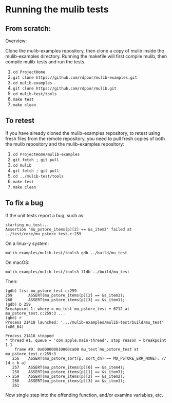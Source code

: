 # Running the mulib tests

## From scratch:

Overview:

Clone the mulib-examples repository, then clone a copy of mulib inside the
mulib-examples directory.  Running the makefile will first compile mulib, then
compile mulib-tests and run the tests.

1. `cd ProjectHome`
2. `git clone https://github.com/rdpoor/mulib-examples.git`
3. `cd mulib-examples`
4. `git clone https://github.com/rdpoor/mulib.git`
5. `cd mulib-test/tools`
6. `make test`
7. `make clean`

## To retest

If you have already cloned the mulib-examples repository, to retest using fresh
files from the remote repository, you need to pull fresh copies of both the
mulib repository and the mulib-examples repository:

1. `cd ProjectHome/mulib-examples`
2. `git fetch ; git pull`
3. `cd mulib`
4. `git fetch ; git pull`
5. `cd ../mulib-test/tools`
6. `make test`
7. `make clean`

## To fix a bug

If the unit tests report a bug, such as:

```
starting mu_test...
Assertion 'mu_pstore_items(p)[2] == &s_item2' failed at ../test/core/mu_pstore_test.c:259
```

On a linux-y system:

```
mulib-examples/mulib-test/tools% gdb ../build/mu_test
```

On macOS:

```
mulib-examples/mulib-test/tools% lldb ../build/mu_test
```

Then:

```
(gdb) list mu_pstore_test.c:259
259 	  ASSERT(mu_pstore_items(p)[2] == &s_item2);
260 	  ASSERT(mu_pstore_items(p)[3] == &s_item1);
(gdb) b 259
Breakpoint 1: where = mu_test`mu_pstore_test + 6712 at mu_pstore_test.c:259:3 ...
(gbd) r
Process 21418 launched: '.../mulib-examples/mulib-test/build/mu_test' (x86_64)

Process 21418 stopped
* thread #1, queue = 'com.apple.main-thread', stop reason = breakpoint 1.1
    frame #0: 0x000000010000ca08 mu_test`mu_pstore_test at mu_pstore_test.c:259:3
   256 	  ASSERT(mu_pstore_sort(p, sort_dn) == MU_PSTORE_ERR_NONE); // [d c b a]
   257 	  ASSERT(mu_pstore_items(p)[0] == &s_item4);
   258 	  ASSERT(mu_pstore_items(p)[1] == &s_item3);
-> 259 	  ASSERT(mu_pstore_items(p)[2] == &s_item2);
   260 	  ASSERT(mu_pstore_items(p)[3] == &s_item1);
   261 	
```

Now single step into the offending function, and/or examine variables, etc.
